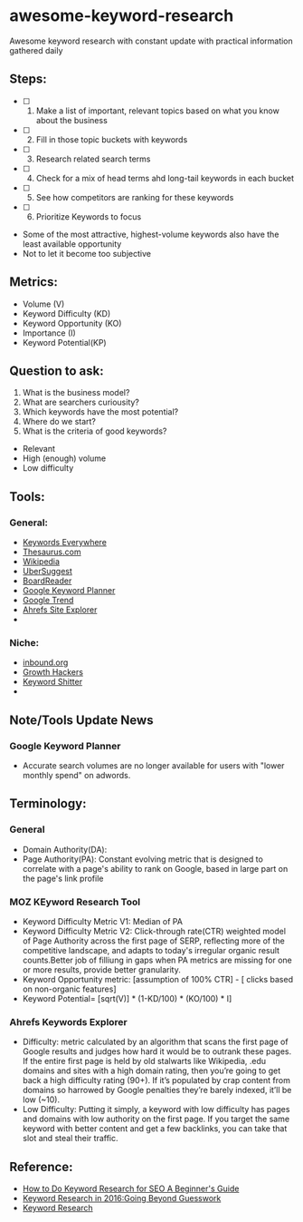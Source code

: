 # awesome-keyword-research
Awesome keyword research with constant update with practical information gathered daily

## Steps:
- [ ] 1. Make a list of important, relevant topics based on what you know about the business
- [ ] 2. Fill in those topic buckets with keywords
- [ ] 3. Research related search terms
- [ ] 4. Check for a mix of head terms ahd long-tail keywords in each bucket
- [ ] 5. See how competitors are ranking for these keywords
- [ ] 6. Prioritize Keywords to focus
 - Some of the most attractive, highest-volume keywords also have the least available opportunity
 - Not to let it become too subjective

## Metrics:
- Volume (V)
- Keyword Difficulty (KD)
- Keyword Opportunity (KO)
- Importance (I)
- Keyword Potential(KP) 

## Question to ask:
1. What is the business model?
2. What are searchers curiousity? 
3. Which keywords have the most potential?
4. Where do we start?
5. What is the criteria of good keywords?
 - Relevant
 - High (enough) volume
 - Low difficulty

## Tools:
### General:
- [Keywords Everywhere](https://chrome.google.com/webstore/detail/keywords-everywhere-keywo/hbapdpeemoojbophdfndmlgdhppljgmp/related?hl=en)
- [Thesaurus.com](http://www.thesaurus.com/)
- [Wikipedia](https://en.wikipedia.org/wiki/Main_Page)
- [UberSuggest](https://ubersuggest.io/)
- [BoardReader](http://boardreader.com/)
- [Google Keyword Planner](http://adwords.google.com/KeywordPlanner)
- [Google Trend](https://www.google.com.au/trends/)
- [Ahrefs Site Explorer](https://ahrefs.com/blog/keyword-research/)
- []()
### Niche:
- [inbound.org](https://inbound.org/)
- [Growth Hackers](https://growthhackers.com/)
- [Keyword Shitter](http://keywordshitter.com/)
- []()

## Note/Tools Update News
### Google Keyword Planner
- Accurate search volumes are no longer available for users with "lower monthly spend" on adwords.

## Terminology:
### General
- Domain Authority(DA): 
- Page Authority(PA): Constant evolving metric that is designed to correlate with a page's ability to rank on Google, based in large part on the page's link profile
### MOZ KEyword Research Tool
- Keyword Difficulty Metric V1: Median of PA
- Keyword Difficulty Metric V2: Click-through rate(CTR) weighted model of Page Authority across the first page of SERP, reflecting more of the competitive landscape, and adapts to today's irregular organic result counts.Better job of filliung in gaps when PA metrics are missing for one or more results, provide better granularity.
- Keyword Opportunity metric: [assumption of 100% CTR] - [ clicks based on non-organic features]
- Keyword Potential= [sqrt(V)] * (1-KD/100) * (KO/100) * I]
### Ahrefs Keywords Explorer
- Difficulty: metric calculated by an algorithm that scans the first page of Google results and judges how hard it would be to outrank these pages. If the entire first page is held by old stalwarts like Wikipedia, .edu domains and sites with a high domain rating, then you’re going to get back a high difficulty rating (90+). If it’s populated by crap content from domains so harrowed by Google penalties they’re barely indexed, it’ll be low (~10).
- Low Difficulty: Putting it simply, a keyword with low difficulty has pages and domains with low authority on the first page. If you target the same keyword with better content and get a few backlinks, you can take that slot and steal their traffic.

## Reference:
- [How to Do Keyword Research for SEO A Beginner's Guide](https://blog.hubspot.com/marketing/how-to-do-keyword-research-ht)
- [Keyword Research in 2016:Going Beyond Guesswork](https://moz.com/blog/keyword-research-2016-going-beyond-guesswork)
- [Keyword Research](https://ahrefs.com/blog/keyword-research/)
